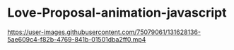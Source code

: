 # Love-Proposal-animation-javascript




https://user-images.githubusercontent.com/75079061/131628136-5ae609c4-f82b-4769-841b-01501dba2ff0.mp4

